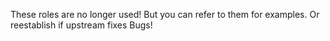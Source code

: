These roles are no longer used! But you can refer to them for examples. Or reestablish if upstream fixes Bugs!
